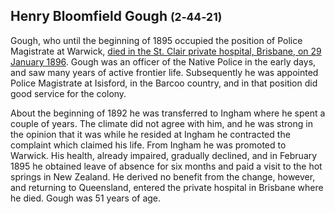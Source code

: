 ## Henry Bloomfield Gough <small>(2‑44‑21)</small>

<!--
https://trove.nla.gov.au/newspaper/article/79737096
https://trove.nla.gov.au/newspaper/article/171376348 
https://trove.nla.gov.au/newspaper/article/85753475?searchTerm=Henry%20Bloomfield%20Gough
https://trove.nla.gov.au/newspaper/article/190509230?searchTerm=Henry%20Bloomfield%20Gough
-->

Gough, who until the beginning of 1895 occupied the position of Police Magistrate at Warwick, [died in the St. Clair private hospital, Brisbane, on 29 January 1896](https://trove.nla.gov.au/newspaper/article/76619733?searchTerm=Gough). Gough was an officer of the Native Police in the early days, and saw many years of active frontier life. Subsequently he was appointed Police Magistrate at Isisford, in the Barcoo country, and in that position did good service for the colony.

About the beginning of 1892 he was transferred to Ingham where he spent a couple of years. The climate did not agree with him, and he was strong in the opinion that it was while he resided at Ingham he contracted the complaint which claimed his life. From Ingham he was promoted to Warwick. His health, already impaired, gradually declined, and in February 1895 he obtained leave of absence for six months and paid a visit to the hot springs in New Zealand. He derived no benefit from the change, however, and returning to Queensland, entered the private hospital in Brisbane where he died. Gough was 51 years of age.